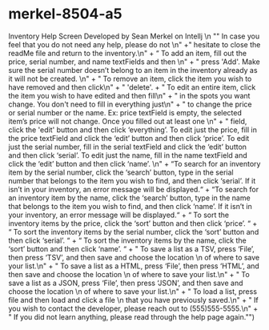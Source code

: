# merkel-8504-a5


Inventory Help Screen Developed by Sean Merkel on Intellj \n ""   In case you feel that you do not need any help, please do not \n" +"    hesitate to close the readMe file and return to the inventory.\n" +
“   To add an item, fill out the price, serial number, and name textFields and then \n" +
"    press 'Add'. Make sure the serial number doesn’t belong to an item in the inventory already as it will not be created. \n" +
"    To remove an item, click the item you wish to have removed and then click\n" +
"    'delete'. +
"    To edit an entire item, click the item you wish to have edited and then fill\n" +
"    in the spots you want change. You don't need to fill in everything just\n" +
"    to change the price or serial number or the name. Ex: price textField is empty, the selected item’s price will not change. Once you filled out at least one \n" +
"    field, click the 'edit' button and then click ‘everything’. To edit just the price, fill in the price textField and click the ‘edit’ button and then click ‘price’. To edit just the serial number, fill in the serial textField and click the ‘edit’ button and then click ‘serial’.  To edit just the name, fill in the name textField and click the ‘edit’ button and then click ‘name’. \n" +
“To search for an inventory item by the serial number, click the ‘search’ button, type in the serial number that belongs to the item you wish to find, and then click ‘serial’.  If it isn’t in your inventory, an error message will be displayed.“ + “To search for an inventory item by the name, click the ‘search’ button, type in the name that belongs to the item you wish to find, and then click ‘name’.  If it isn’t in your inventory, an error message will be displayed.“ +
“ To sort the inventory items by the price, click the ‘sort’ button and then click ‘price’. “ + “ To sort the inventory items by the serial number, click the ‘sort’ button and then click ‘serial’. “ + “ To sort the inventory items by the name, click the ‘sort’ button and then click ‘name’. “ + 
"    To save a list as a TSV, press ‘File’, then press ‘TSV’, and then save and choose the location \n    of where to save your list.\n" +
"    To save a list as a HTML, press ‘File’, then press ‘HTML’, and then save and choose the location \n    of where to save your list.\n" +
"    To save a list as a JSON, press ‘File’, then press ‘JSON’, and then save and choose the location \n    of where to save your list.\n" +
"    To load a list, press file and then load and click a file \n    that you have previously saved.\n" +
"    If you wish to contact the developer, please reach out to (555)555-5555.\n" +
"    If you did not learn anything, please read through the help page again.\"")
